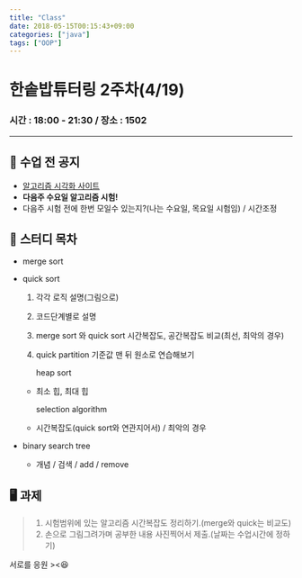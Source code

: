 ```yaml
---
title: "Class"
date: 2018-05-15T00:15:43+09:00
categories: ["java"]
tags: ["OOP"]
---
```


# 한솥밥튜터링 2주차(4/19)

### 시간 : 18:00 - 21:30 / 장소 : 1502

------

## 🏫 수업 전 공지

- [알고리즘 시각화 사이트](https://visualgo.net/ko)
- **다음주 수요일 알고리즘 시험!**
- 다음주 시험 전에 한번 모일수 있는지?(나는 수요일, 목요일 시험임) / 시간조정

## 📖 스터디 목차

- merge sort

- quick sort

  1. 각각 로직 설명(그림으로)

  2. 코드단계별로 설명

  3. merge sort 와 quick sort 시간복잡도, 공간복잡도 비교(최선, 최악의 경우)

  4. quick partition 기준값 맨 뒤 원소로 연습해보기

      

     heap sort	

  - 최소 힙, 최대 힙

    selection algorithm	

  - 시간복잡도(quick sort와 연관지어서) / 최악의 경우

- binary search tree 

  - 개념 / 검색 / add / remove

## 🖥 과제

> 1. 시험범위에 있는 알고리즘 시간복잡도 정리하기.(merge와 quick는 비교도)
> 2. 손으로 그림그려가며 공부한 내용 사진찍어서 제출.(날짜는 수업시간에 정하기)

서로를 응원 ><😆